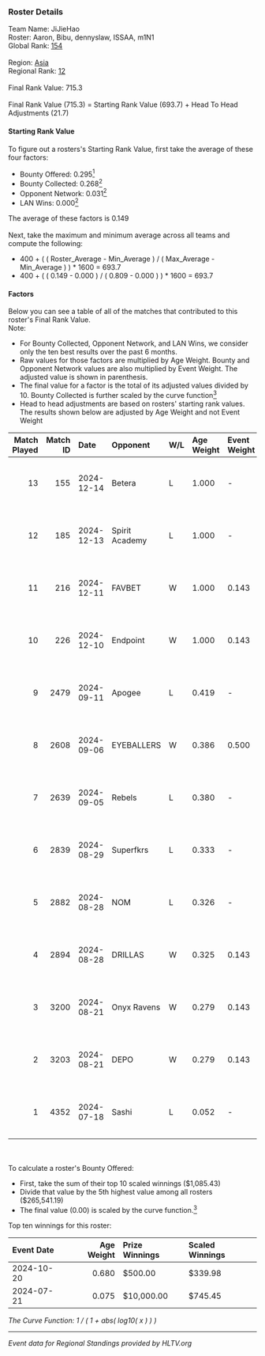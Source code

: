 ### Roster Details<br />
Team Name: JiJieHao<br />
Roster: Aaron, Bibu, dennyslaw, ISSAA, m1N1<br />
Global Rank: [154](../../standings_global_2025_01_06.md)<br />
<br />
Region: [Asia]( ../../standings_asia_2025_01_06.md)<br />
Regional Rank: [12]( ../../standings_asia_2025_01_06.md)<br />
<br />
Final Rank Value:  715.3<br />
<br />
Final Rank Value (715.3) = Starting Rank Value (693.7) + Head To Head Adjustments (21.7)<br />

#### Starting Rank Value<br />
To figure out a rosters's Starting Rank Value, first take the average of these four factors:<br />
- Bounty Offered: 0.295[<sup>1</sup>](#table2)
- Bounty Collected: 0.268[<sup>2</sup>](#table1)
- Opponent Network: 0.031[<sup>2</sup>](#table1)
- LAN Wins: 0.000[<sup>2</sup>](#table1)

The average of these factors is 0.149<br />
<br />
Next, take the maximum and minimum average across all teams and compute the following:<br />
- 400 + ( ( Roster_Average - Min_Average ) / ( Max_Average - Min_Average ) ) * 1600 = 693.7
- 400 + ( ( 0.149 - 0.000 ) / ( 0.809 - 0.000 ) ) * 1600 = 693.7


#### Factors<br />
Below you can see a table of all of the matches that contributed to this roster's Final Rank Value.<br />
Note:<br />

- For Bounty Collected, Opponent Network, and LAN Wins, we consider only the ten best results over the past 6 months.
- Raw values for those factors are multiplied by Age Weight. Bounty and Opponent Network values are also multiplied by Event Weight. The adjusted value is shown in parenthesis.
- The final value for a factor is the total of its adjusted values divided by 10. Bounty Collected is further scaled by the curve function[<sup>3</sup>](#curveFunction)
- Head to head adjustments are based on rosters' starting rank values. The results shown below are adjusted by Age Weight and not Event Weight
<span id="table1"></span><br />


| Match Played | Match ID | Date       | Opponent       | W/L | Age Weight | Event Weight | Bounty Collected | Opponent Network | LAN Wins  | H2H Adj. | Roster                                    |
| -: | -: | :- | :- | :- | :- | :- | :- | :- | :- | -: | :- |
|           13 |      155 | 2024-12-14 | Betera         | L   | 1.000      | -            | -                | -                | -         |   -17.53 | Aaron, Bibu, dennyslaw, ISSAA, m1N1       |
|           12 |      185 | 2024-12-13 | Spirit Academy | L   | 1.000      | -            | -                | -                | -         |    -4.03 | Aaron, Bibu, dennyslaw, ISSAA, m1N1       |
|           11 |      216 | 2024-12-11 | FAVBET         | W   | 1.000      | 0.143        | 0.066 (0.009)    | 0.896 (0.128)    | 0 (0.000) |    24.22 | Aaron, Bibu, dennyslaw, ISSAA, m1N1       |
|           10 |      226 | 2024-12-10 | Endpoint       | W   | 1.000      | 0.143        | 0.035 (0.005)    | 0.542 (0.077)    | 0 (0.000) |    21.77 | Aaron, Bibu, dennyslaw, ISSAA, m1N1       |
|            9 |     2479 | 2024-09-11 | Apogee         | L   | 0.419      | -            | -                | -                | -         |    -5.20 | 0SAMAS, Aaron, Bibu, dennyslaw, m1N1      |
|            8 |     2608 | 2024-09-06 | EYEBALLERS     | W   | 0.386      | 0.500        | 0.015 (0.003)    | 0.434 (0.084)    | 0 (0.000) |     7.73 | 0SAMAS, Aaron, Bibu, dennyslaw, m1N1      |
|            7 |     2639 | 2024-09-05 | Rebels         | L   | 0.380      | -            | -                | -                | -         |    -3.40 | 0SAMAS, Aaron, Bibu, dennyslaw, m1N1      |
|            6 |     2839 | 2024-08-29 | Superfkrs      | L   | 0.333      | -            | -                | -                | -         |    -7.85 | 0SAMAS, dennyslaw, Duplicate, ISSAA, m1N1 |
|            5 |     2882 | 2024-08-28 | NOM            | L   | 0.326      | -            | -                | -                | -         |    -7.60 | 0SAMAS, dennyslaw, Duplicate, ISSAA, m1N1 |
|            4 |     2894 | 2024-08-28 | DRILLAS        | W   | 0.325      | 0.143        | 0.008 (0.000)    | 0.267 (0.012)    | 0 (0.000) |     6.81 | 0SAMAS, dennyslaw, Duplicate, ISSAA, m1N1 |
|            3 |     3200 | 2024-08-21 | Onyx Ravens    | W   | 0.279      | 0.143        | 0.015 (0.001)    | 0.056 (0.002)    | 0 (0.000) |     2.98 | 0SAMAS, dennyslaw, Duplicate, ISSAA, m1N1 |
|            2 |     3203 | 2024-08-21 | DEPO           | W   | 0.279      | 0.143        | 0.011 (0.000)    | 0.042 (0.002)    | 0 (0.000) |     3.97 | 0SAMAS, dennyslaw, Duplicate, ISSAA, m1N1 |
|            1 |     4352 | 2024-07-18 | Sashi          | L   | 0.052      | -            | -                | -                | -         |    -0.21 | 0SAMAS, dennyslaw, ISSAA, Kjaerbye, m1N1  |

<br />
<span id="table2"></span><br />
To calculate a roster's Bounty Offered:<br />

- First, take the sum of their top 10 scaled winnings ($1,085.43)
- Divide that value by the 5th highest value among all rosters ($265,541.19)
- The final value (0.00) is scaled by the curve function.[<sup>3</sup>](#curveFunction)

Top ten winnings for this roster:<br />

| Event Date | Age Weight | Prize Winnings | Scaled Winnings |
| :- | -: | :- | :- |
| 2024-10-20 |      0.680 | $500.00        | $339.98         |
| 2024-07-21 |      0.075 | $10,000.00     | $745.45         |


<span id="curveFunction"></span>_The Curve Function: 1 / ( 1 + abs( log10( x ) ) )_<br />

---
_Event data for Regional Standings provided by HLTV.org_<br />
